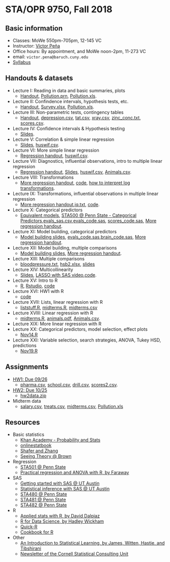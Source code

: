 # STA/OPR 9750, Fall 2018

## Basic information
* Classes: MoWe 550pm-705pm, 12-145 VC
* Instructor: [Víctor Peña](http://vicpena.github.io/)
* Office hours: By appointment, and MoWe noon-2pm, 11-273 VC
* email: ``victor.pena@baruch.cuny.edu``
* [Syllabus](http://VicPena.github.io/sta9750/fall18/syllabus9750.pdf)

## Handouts & datasets

* Lecture I: Reading in data and basic summaries, plots
  - [Handout](http://vicpena.github.io/sta9750/fall18/STA9750Lecture1v2.pdf), [Pollution.prn](http://vicpena.github.io/sta9750/fall18/Pollution.prn), [Pollution.xls](http://vicpena.github.io/sta9750/fall18/Pollution.xls).
* Lecture II: Confindence intervals, hypothesis tests, etc.
  - [Handout](http://vicpena.github.io/sta9750/fall18/STA9750Lecture2v2.pdf),  [Survey.xlsx](http://vicpena.github.io/sta9750/fall18/survey.xlsx), [Pollution.xls](http://vicpena.github.io/sta9750/fall18/Pollution.xls).
* Lecture III: Non-parametric tests, contingency tables
  - [Handout](http://vicpena.github.io/sta9750/fall18/STA9750Lecture3.pdf), [depression.csv](http://vicpena.github.io/sta9750/fall18/depression.csv), [tat.csv](http://vicpena.github.io/sta9750/fall18/tat.csv), [xray.csv](http://vicpena.github.io/sta9750/fall18/xray.csv), [zinc_conc.txt](http://vicpena.github.io/sta9750/fall18/zinc_conc.txt), [scores.csv](http://vicpena.github.io/sta9750/fall18/scores.csv).
* Lecture IV: Confidence intervals & Hypothesis testing
  - [Slides](http://vicpena.github.io/sta9750/fall18/Lecture4.pdf).
* Lecture V: Correlation & simple linear regression
  - [Slides](http://vicpena.github.io/sta9750/fall18/Lecture5.pdf), [huswif.csv](http://vicpena.github.io/sta9750/fall18/huswif.csv).
* Lecture VI: More simple linear regression
  - [Regression handout](http://vicpena.github.io/sta9750/fall18/linregSAS.pdf), [huswif.csv](http://vicpena.github.io/sta9750/fall18/huswif.csv).
* Lecture VII: Diagnostics, influential observations, intro to multiple linear regression
  - [Regression handout](http://vicpena.github.io/sta9750/fall18/linregSAS.pdf), [Slides](http://vicpena.github.io/sta9750/fall18/Lecture6.pdf), [huswif.csv](http://vicpena.github.io/sta9750/fall18/huswif.csv), [Animals.csv](http://vicpena.github.io/sta9750/fall18/Animals.csv).
* Lecture VIII: Transformations
  - [More regression handout](http://vicpena.github.io/sta9750/fall18/moreregSAS.pdf), [code](http://vicpena.github.io/sta9750/fall18/animalcode.sas), [how to interpret log transformations](https://www.cscu.cornell.edu/news/statnews/stnews83.pdf).
* Lecture IX: Transformations, influential observations in multiple linear regression
  - [More regression handout](http://vicpena.github.io/sta9750/fall18/moreregSAS.pdf),[iq.txt](http://vicpena.github.io/sta9750/fall18/iq.txt), [code](http://vicpena.github.io/sta9750/fall18/iqcode.sas).
* Lecture X: Categorical predictors
  - [Equivalent models](http://vicpena.github.io/sta9750/fall18/equivalent.pdf), [STA500 @ Penn State - Categorical Predictors](https://onlinecourses.science.psu.edu/stat501/node/301/),[evals_sas.csv](http://vicpena.github.io/sta9750/fall18/evals_sas.csv),[evals_code.sas](http://vicpena.github.io/sta9750/fall18/evals_code.sas), [scores_code.sas](http://vicpena.github.io/sta9750/fall18/scores_code.sas), [More regression handout](http://vicpena.github.io/sta9750/fall18/moreregSAS.pdf).
* Lecture XI: Model building, categorical predictors
  - [Model building slides](http://vicpena.github.io/sta9750/fall18/building.pdf), [evals_code.sas](http://vicpena.github.io/sta9750/fall18/evals_code.sas),[brain_code.sas](http://vicpena.github.io/sta9750/fall18/brain_code.sas), [More regression handout](http://VicPena.github.io/sta9750/fall18/moreregSAS.pdf).
* Lecture XII: Model building, multiple comparisons
  - [Model building slides](http://vicpena.github.io/sta9750/fall18/building.pdf), [More regression handout](http://vicpena.github.io/sta9750/fall18/moreregSAS.pdf).
* Lecture XIII: Multiple comparisons
  - [bloodpressure.txt](http://vicpena.github.io/sta9750/fall18/bloodpressure.txt), [hsb2.xlsx](http://vicpena.github.io/sta9750/fall18/hsb2.xlsx), [slides](http://vicpena.github.io/sta9750/fall18/comparisons.pdf)
* Lecture XIV: Multicollinearity
  - [Slides](http://vicpena.github.io/sta9750/fall18/multicollinearity.pdf), [LASSO with SAS video](https://video.sas.com/detail/video/3646879895001/lasso-selection-with-proc-glmselect),[code](http://vicpena.github.io/sta9750/fall18/bpcode.sas).
* Lecture XV: Intro to R
  - [R](https://www.r-project.org/), [Rstudio](https://www.rstudio.com/), [code](http://vicpena.github.io/sta9750/fall18/introtoR.R)
* Lecture XVI: HW1 with R
  - [code](http://vicpena.github.io/sta9750/fall18/hw1.R)
* Lecture XVII: Lists, linear regression with R
  - [liststuff.R](http://vicpena.github.io/sta9750/fall18/liststuff.R), [midterms.R](http://vicpena.github.io/sta9750/fall18/midterms.R), [midterms.csv](http://vicpena.github.io/sta9750/fall18/midterms.csv)
* Lecture XVIII: Linear regression with R 
  - [midterms.R](http://vicpena.github.io/sta9750/fall18/midterms.R), [animals.pdf](http://vicpena.github.io/sta9750/fall18/animals.pdf), [Animals.csv](http://vicpena.github.io/sta9750/fall18/Animals.csv).
* Lecture XIX: More linear regression with R
* Lecture XX: Categorical predictors, model selection, effect plots
  - [Nov14.R](http://vicpena.github.io/sta9750/fall18/Nov14.R)
* Lecture XXI: Variable selection, search strategies, ANOVA, Tukey HSD, predictions
  - [Nov19.R](http://vicpena.github.io/sta9750/fall18/Nov19.R)  
 
## Assignments

* [HW1: Due 09/26](http://vicpena.github.io/sta9750/fall18/HW1.pdf)
  - [pharma.csv](http://vicpena.github.io/sta9750/fall18/pharma.csv), [school.csv](http://vicpena.github.io/sta9750/fall18/school.csv), [drill.csv](http://vicpena.github.io/sta9750/fall18/drill.csv), [scores2.csv](http://vicpena.github.io/sta9750/fall18/scores2.csv).
* [HW2: Due 10/25](http://vicpena.github.io/sta9750/fall18/HW2.pdf)
  - [hw2data.zip](http://VicPena.github.io/sta9750/fall18/hw2data.zip)
* Midterm data
  - [salary.csv](http://VicPena.github.io/sta9750/fall18/salary.csv), [treats.csv](http://VicPena.github.io/sta9750/fall18/treats.csv), [midterms.csv](http://VicPena.github.io/sta9750/fall18/midterms.csv), [Pollution.xls](http://VicPena.github.io/sta9750/fall18/Pollution.xls)
  
## Resources

* Basic statistics
  - [Khan Academy - Probability and Stats](https://www.khanacademy.org/math/statistics-probability)
  - [onlinestatbook](http://onlinestatbook.com/)
  - [Shafer and Zhang](https://stats.libretexts.org/Textbook_Maps/Introductory_Statistics/Book%3A_Introductory_Statistics_(Shafer_and_Zhang))
  - [Seeing Theory @ Brown](https://seeing-theory.brown.edu/index.html#firstPage)
* Regression
  - [STA501 @ Penn State](https://onlinecourses.science.psu.edu/stat501/node/2/)
  - [Practical regression and ANOVA with R, by Faraway](https://cran.r-project.org/doc/contrib/Faraway-PRA.pdf)
* SAS
  - [Getting started with SAS @ UT Austin](https://stat.utexas.edu/images/SSC/documents/SoftwareTutorials/SAS_GettingStarted.pdf)
  - [Statistical inference with SAS @ UT Austin](https://stat.utexas.edu/images/SSC/documents/SoftwareTutorials/SAS_InferentialStats.pdf)
  - [STA480 @ Penn State](https://onlinecourses.science.psu.edu/stat480/)
  - [STA481 @ Penn State](https://onlinecourses.science.psu.edu/stat481/)
  - [STA482 @ Penn State](https://onlinecourses.science.psu.edu/stat482/)
* R
  - [Applied stats with R, by David Dalpiaz](https://daviddalpiaz.github.io/appliedstats/)
  - [R for Data Science, by Hadley Wickham](http://r4ds.had.co.nz/)
  - [Quick-R](https://www.statmethods.net/index.html)
  - [Cookbook for R](http://www.cookbook-r.com/)
* Other 
  - [An Introduction to Statistical Learning, by James, Witten, Hastie, and Tibshirani](http://www-bcf.usc.edu/~gareth/ISL/)
  - [Newsletter of the Cornell Statistical Consulting Unit](https://www.cscu.cornell.edu/news/archive.php)
